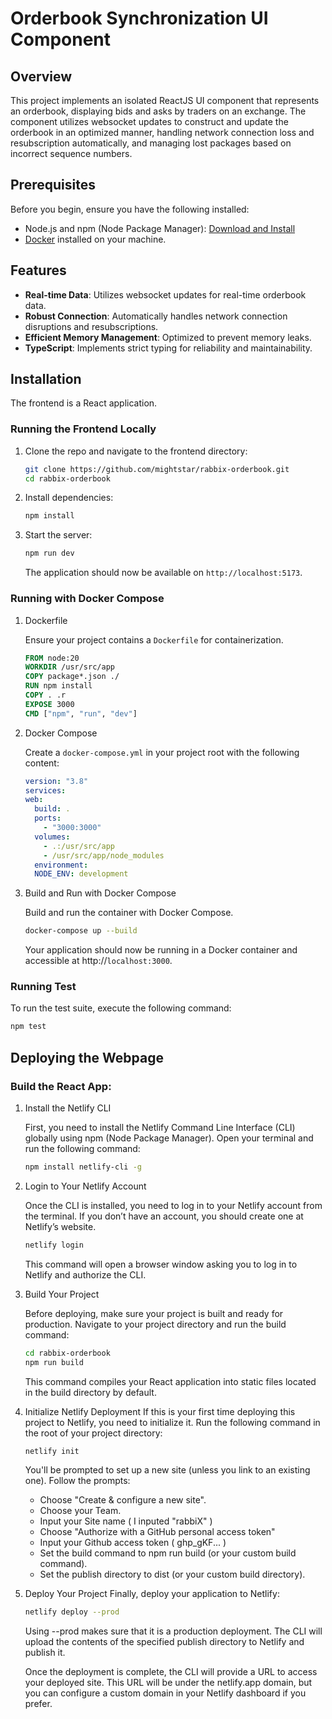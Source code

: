 # Orderbook Synchronization UI Component

## Overview

This project implements an isolated ReactJS UI component that represents an orderbook, displaying bids and asks by traders on an exchange. The component utilizes websocket updates to construct and update the orderbook in an optimized manner, handling network connection loss and resubscription automatically, and managing lost packages based on incorrect sequence numbers.

## Prerequisites

Before you begin, ensure you have the following installed:

- Node.js and npm (Node Package Manager): [Download and Install](https://nodejs.org/en/download/)
- [Docker](https://www.docker.com/) installed on your machine.

## Features

- **Real-time Data**: Utilizes websocket updates for real-time orderbook data.
- **Robust Connection**: Automatically handles network connection disruptions and resubscriptions.
- **Efficient Memory Management**: Optimized to prevent memory leaks.
- **TypeScript**: Implements strict typing for reliability and maintainability.

## Installation

The frontend is a React application.

### Running the Frontend Locally

1. Clone the repo and navigate to the frontend directory:

   ```bash
   git clone https://github.com/mightstar/rabbix-orderbook.git
   cd rabbix-orderbook
   ```

2. Install dependencies:

   ```bash
   npm install
   ```

3. Start the server:

   ```bash
   npm run dev
   ```

   The application should now be available on `http://localhost:5173`.

### Running with Docker Compose

1. Dockerfile

   Ensure your project contains a `Dockerfile` for containerization.

   ```dockerfile
   FROM node:20
   WORKDIR /usr/src/app
   COPY package*.json ./
   RUN npm install
   COPY . .r
   EXPOSE 3000
   CMD ["npm", "run", "dev"]
   ```

2. Docker Compose

   Create a `docker-compose.yml` in your project root with the following content:

   ```yaml
   version: "3.8"
   services:
   web:
     build: .
     ports:
       - "3000:3000"
     volumes:
       - .:/usr/src/app
       - /usr/src/app/node_modules
     environment:
     NODE_ENV: development
   ```

3. Build and Run with Docker Compose

   Build and run the container with Docker Compose.

   ```bash
   docker-compose up --build
   ```

   Your application should now be running in a Docker container and accessible at http://`localhost:3000`.

### Running Test

To run the test suite, execute the following command:

```bash
npm test
```

## Deploying the Webpage

### Build the React App:

1. Install the Netlify CLI

   First, you need to install the Netlify Command Line Interface (CLI) globally using npm (Node Package Manager). Open your terminal and run the following command:

   ```bash
   npm install netlify-cli -g
   ```

2. Login to Your Netlify Account

   Once the CLI is installed, you need to log in to your Netlify account from the terminal. If you don’t have an account, you should create one at Netlify’s website.

   ```bash
   netlify login
   ```

   This command will open a browser window asking you to log in to Netlify and authorize the CLI.

3. Build Your Project

   Before deploying, make sure your project is built and ready for production. Navigate to your project directory and run the build command:

   ```bash
   cd rabbix-orderbook
   npm run build
   ```

   This command compiles your React application into static files located in the build directory by default.

4. Initialize Netlify Deployment
   If this is your first time deploying this project to Netlify, you need to initialize it. Run the following command in the root of your project directory:

   ```bash
   netlify init
   ```

   You'll be prompted to set up a new site (unless you link to an existing one). Follow the prompts:

   - Choose "Create & configure a new site".
   - Choose your Team.
   - Input your Site name ( I inputed "rabbiX" )
   - Choose "Authorize with a GitHub personal access token"
   - Input your Github access token ( ghp_gKF... )
   - Set the build command to npm run build (or your custom build command).
   - Set the publish directory to dist (or your custom build directory).

5. Deploy Your Project
   Finally, deploy your application to Netlify:

   ```bash
   netlify deploy --prod
   ```

   Using --prod makes sure that it is a production deployment. The CLI will upload the contents of the specified publish directory to Netlify and publish it.

   Once the deployment is complete, the CLI will provide a URL to access your deployed site. This URL will be under the netlify.app domain, but you can configure a custom domain in your Netlify dashboard if you prefer.

